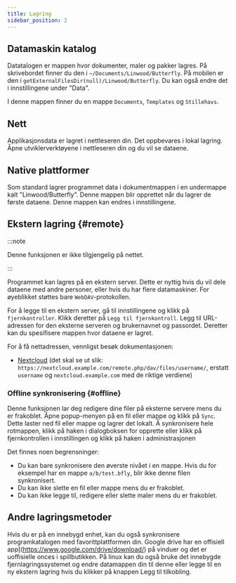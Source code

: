 ```yaml
---
title: Lagring
sidebar_position: 2
---
```


## Datamaskin katalog

Datatalogen er mappen hvor dokumenter, maler og pakker lagres.
På skrivebordet finner du den i `~/Documents/Linwood/Butterfly`.
På mobilen er den i `getExternalFilesDir(null)/Linwood/Butterfly`.
Du kan også endre det i innstillingene under "Data".

I denne mappen finner du en mappe `Documents`, `Templates` og `Stillehavs`.

## Nett

Applikasjonsdata er lagret i nettleseren din. Det oppbevares i lokal lagring.
Åpne utviklerverktøyene i nettleseren din og du vil se dataene.

## Native plattformer

Som standard lagrer programmet data i dokumentmappen i en undermappe kalt "Linwood/Butterfly". Denne mappen blir opprettet når du lagrer de første dataene. Denne mappen kan endres i innstillingene.

## Ekstern lagring {#remote}

:::note

Denne funksjonen er ikke tilgjengelig på nettet.

:::

Programmet kan lagres på en ekstern server. Dette er nyttig hvis du vil dele dataene med andre personer, eller hvis du har flere datamaskiner. For øyeblikket støttes bare `WebDAV`-protokollen.

For å legge til en ekstern server, gå til innstillingene og klikk på `fjernkontroller`. Klikk deretter på `Legg til fjernkontroll`.
Legg til URL-adressen for den eksterne serveren og brukernavnet og passordet. Deretter kan du spesifisere mappen hvor dataene er lagret.

For å få nettadressen, vennligst besøk dokumentasjonen:

- [Nextcloud](https://docs.nextcloud.com/server/latest/user_manual/en/files/access_webdav.html) (det skal se ut slik: `https://nextcloud.example.com/remote.php/dav/files/username/`, erstatt `username` og `nextcloud.example.com` med de riktige verdiene)

### Offline synkronisering {#offline}

Denne funksjonen lar deg redigere dine filer på eksterne servere mens du er frakoblet.
Åpne popup-menyen på en fil eller mappe og klikk på `Sync`. Dette laster ned fil eller mappe og lagrer det lokalt. Å synkronisere hele rotmappen, klikk på haken i dialogboksen for opprette eller klikk på fjernkontrollen i innstillingen og klikk på haken i administrasjonen

Det finnes noen begrensninger:

- Du kan bare synkronisere den øverste nivået i en mappe. Hvis du for eksempel har en mappe `a/b/test.bfly`, blir ikke denne filen synkronisert.
- Du kan ikke slette en fil eller mappe mens du er frakoblet.
- Du kan ikke legge til, redigere eller slette maler mens du er frakoblet.

## Andre lagringsmetoder

Hvis du er på en innebygd enhet, kan du også synkronisere programkatalogen med favorittplattformen din.
Google drive har en offisiell app](https://www.google.com/drive/download/) på vinduer og det er uoffisielle onces i spillbutikken.
På linux kan du også bruke det innebygde fjernlagringssystemet og endre datamappen din til denne eller legge til en ny ekstern lagring hvis du klikker på knappen Legg til tilkobling.
